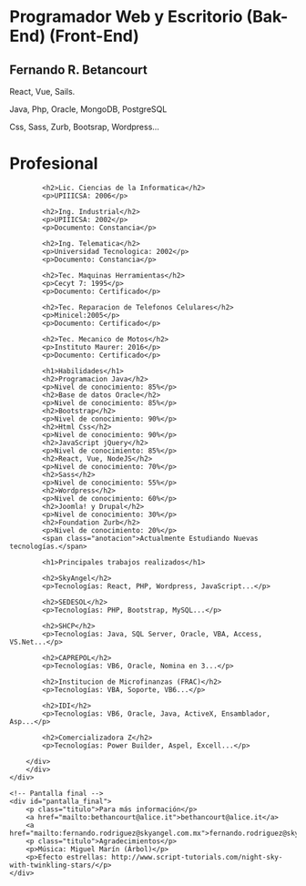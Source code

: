 <link href="/css/AnimacionCurriculum.css" rel="stylesheet" type="text/css" />

<div id="negro">

<div class="stars"></div>
<div class="twinkling"></div>
<div class="clouds"></div>
	<div id="zoom">
		<h1>Programador Web y Escritorio (Bak-End) (Front-End)</h1>
		<h2>Fernando R. Betancourt</h2>
		<p>React, Vue, Sails.</p>
		<p>Java, Php, Oracle, MongoDB, PostgreSQL</p>
		<p>Css, Sass, Zurb, Bootsrap, Wordpress...</p>
	</div>
	<div id="perspectiva">
		<div id="visible">
		<div id="capa_movimiento">
			<h1>Profesional</h1>

			<h2>Lic. Ciencias de la Informatica</h2>
			<p>UPIIICSA: 2006</p>

			<h2>Ing. Industrial</h2>
			<p>UPIIICSA: 2002</p>
			<p>Documento: Constancia</p>

			<h2>Ing. Telematica</h2>
			<p>Universidad Tecnologica: 2002</p>
			<p>Documento: Constancia</p>

			<h2>Tec. Maquinas Herramientas</h2>
			<p>Cecyt 7: 1995</p>
			<p>Documento: Certificado</p>

			<h2>Tec. Reparacion de Telefonos Celulares</h2>
			<p>Minicel:2005</p>
			<p>Documento: Certificado</p>

			<h2>Tec. Mecanico de Motos</h2>
			<p>Instituto Maurer: 2016</p>
			<p>Documento: Certificado</p>

			<h1>Habilidades</h1>
			<h2>Programacion Java</h2>
			<p>Nivel de conocimiento: 85%</p>
			<h2>Base de datos Oracle</h2>
			<p>Nivel de conocimiento: 85%</p>
			<h2>Bootstrap</h2>
			<p>Nivel de conocimiento: 90%</p>
			<h2>Html Css</h2>
			<p>Nivel de conocimiento: 90%</p>
			<h2>JavaScript jQuery</h2>
			<p>Nivel de conocimiento: 85%</p>
			<h2>React, Vue, NodeJS</h2>
			<p>Nivel de conocimiento: 70%</p>
			<h2>Sass</h2>
			<p>Nivel de conocimiento: 55%</p>
			<h2>Wordpress</h2>
			<p>Nivel de conocimiento: 60%</p>
			<h2>Joomla! y Drupal</h2>
			<p>Nivel de conocimiento: 30%</p>
			<h2>Foundation Zurb</h2>
			<p>Nivel de conocimiento: 20%</p>
			<span class="anotacion">Actualmente Estudiando Nuevas tecnologías.</span>

			<h1>Principales trabajos realizados</h1>

			<h2>SkyAngel</h2>
			<p>Tecnologías: React, PHP, Wordpress, JavaScript...</p>

			<h2>SEDESOL</h2>
			<p>Tecnologías: PHP, Bootstrap, MySQL...</p>

			<h2>SHCP</h2>
			<p>Tecnologías: Java, SQL Server, Oracle, VBA, Access, VS.Net...</p>

			<h2>CAPREPOL</h2>
			<p>Tecnologías: VB6, Oracle, Nomina en 3...</p>

			<h2>Institucion de Microfinanzas (FRAC)</h2>
			<p>Tecnologías: VBA, Soporte, VB6...</p>

			<h2>IDI</h2>
			<p>Tecnologías: VB6, Oracle, Java, ActiveX, Ensamblador, Asp...</p>

			<h2>Comercializadora Z</h2>
			<p>Tecnologías: Power Builder, Aspel, Excell...</p>

		</div>
		</div>
	</div>

	<!-- Pantalla final -->
	<div id="pantalla_final">
		<p class="titulo">Para más información</p>
		<a href="mailto:bethancourt@alice.it">bethancourt@alice.it</a>
		<a href="mailto:fernando.rodriguez@skyangel.com.mx">fernando.rodriguez@skyangel.com.mx</a>
		<p class="titulo">Agradecimientos</p>
		<p>Música: Miguel Marín (Árbol)</p>
		<p>Efecto estrellas: http://www.script-tutorials.com/night-sky-with-twinkling-stars/</p>
	</div>
</div>
